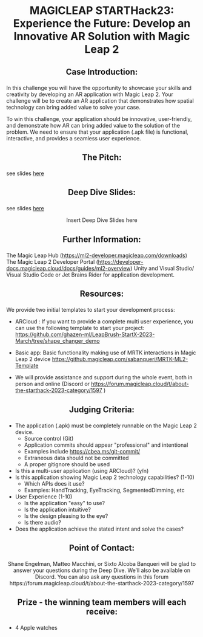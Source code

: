 # <p align="center"> MAGICLEAP STARTHack23: Experience the Future: Develop an Innovative AR Solution with Magic Leap 2 </p>

## <p align="center"> Case Introduction: </p>

In this challenge you will have the opportunity to showcase your skills and creativity by developing an AR application with Magic Leap 2. Your challenge will be to create an AR application that demonstrates how spatial technology can bring added value to solve your case.

To win this challenge, your application should be innovative, user-friendly, and demonstrate how AR can bring added value to the solution of the problem. We need to ensure that your application (.apk file) is functional, interactive, and provides a seamless user experience.

## <p align="center"> The Pitch: </p>
see slides [here](/docs/Magic%20Leap%20Pitch%20StartHack%202023.pdf)

## <p align="center"> Deep Dive Slides: </p>
see slides [here](/docs/Magic%20Leap%20Deep%20Dive%20StartHack%202023.pdf)

<p align="center"> Insert Deep Dive Slides here </p>

## <p align="center"> Further Information: </p>
The Magic Leap Hub (https://ml2-developer.magicleap.com/downloads)
The Magic Leap 2 Developer Portal (https://developer-docs.magicleap.cloud/docs/guides/ml2-overview)
Unity and Visual Studio/ Visual Studio Code or Jet Brains Rider for application  development.


##  <p align="center"> Resources: </p>

We provide two initial templates to start your development process:

- ARCloud : If you want to provide a complete multi user experience, you can use the following template to start your project:  https://github.com/ghazen-ml/LeapBrush-StartX-2023-March/tree/shape_changer_demo 
 
- Basic app:  Basic functionality making use of MRTK interactions in Magic Leap 2 device  https://github.magicleap.com/sabanqueri/MRTK-ML2-Template 


- We will provide assistance and support during the whole event, both in person and online (Discord or https://forum.magicleap.cloud/t/about-the-starthack-2023-category/1597 ) 


## <p align="center"> Judging Criteria: </p>
- The application (.apk) must be completely runnable on the Magic Leap 2 device.
    - Source control (Git)
    - Application commits should appear "professional" and intentional
    - Examples include https://cbea.ms/git-commit/ 
    - Extraneous data should not be committed
    - A proper gitignore should be used
- Is this a multi-user application (using ARCloud)?  (y/n)
- Is this application showing Magic Leap 2 technology capabilities? (1-10)
    - Which APIs does it use?
    - Examples: HandTracking, EyeTracking, SegmentedDimming, etc
- User Experience (1-10) 
    - Is the application "easy" to use?
    - Is the application intuitive?
    - Is the design pleasing to the eye?
    - Is there audio?
- Does the application achieve the stated intent and solve the cases?



## <p align="center"> Point of Contact: </p>

<p align="center"> Shane Engelman, Matteo Macchini, or Sixto Alcoba Banqueri will be glad to answer your questions during the Deep Dive. We’ll also be available on Discord. 
You can also ask any questions in this forum https://forum.magicleap.cloud/t/about-the-starthack-2023-category/1597   </p>


## <p align="center"> Prize - the winning team members will each receive: </p>
- 4 Apple watches  


